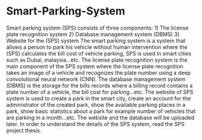 # Smart-Parking-System
Smart parking system (SPS) consists of three components: 1) The license plate recognition system 2) Database management system (DBMS) 3) Website for the (SPS) system
The smart parking system is a system that allows a person to park his vehicle without human intervention where the (SPS) calculates the bill cost of vehicle parking, SPS is used in smart cities such as Dubai, malaysia...etc. The license plate recognition system is the main component of the SPS system where the license plate recognition takes an image of a vehicle and recognizes the plate number using a deep convolutional neural network (CNN). The database management system (DBMS) is the storage for the bills records where a billing record contains a plate number of a vehicle, the bill cost for parking...etc. The website of SPS system is used to create a park in the smart city, create an account for the administrator of the created park, show the available parking places in a park, show basic statistics about a park for example number of vehicles that are parking in a month...etc. The website and the database will be uploaded later. In order to understand the details of the SPS system, read the SPS project thesis.
